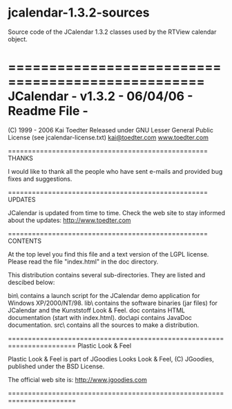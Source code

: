 # jcalendar-1.3.2-sources
Source code of the JCalendar 1.3.2 classes used by the RTView calendar object. 




==================================================
JCalendar - v1.3.2 - 06/04/06 - Readme File  - 
==================================================

(C) 1999 - 2006 Kai Toedter
Released under GNU Lesser General Public License (see jcalendar-license.txt)
kai@toedter.com
www.toedter.com

==================================================
THANKS

I would like to thank all the people who have sent e-mails and
provided bug fixes and suggestions.

==================================================
UPDATES

JCalendar is updated from time to time.
Check the web site to stay informed about the updates:
  http://www.toedter.com

==================================================
CONTENTS

At the top level you find this file and a text version of the LGPL
license. Please read the file "index.html" in the doc directory.

This distribution contains several sub-directories.
They are listed and descibed below:

  bin\             contains a launch script for the JCalendar
                   demo application for Windows XP/2000/NT/98.
  lib\             contains the software binaries (jar files)
                   for JCalendar and the Kunststoff Look & Feel.
  doc              contains HTML documentation (start with index.html).
  doc\api          contains JavaDoc documentation.
  src\             contains all the sources to make a distribution.
               

=======================================================================
Plastic Look & Feel

Plastic Look & Feel is part of JGoodies Looks Look & Feel, (C) JGoodies,
published under the BSD License.

The official web site is:
	http://www.jgoodies.com

=======================================================================
